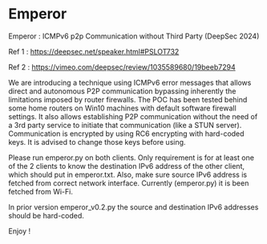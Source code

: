 # Emperor

Emperor : ICMPv6 p2p Communication without Third Party (DeepSec 2024)

Ref 1 : https://deepsec.net/speaker.html#PSLOT732

Ref 2 : https://vimeo.com/deepsec/review/1035589680/19beeb7294

We are introducing a technique using ICMPv6 error messages that allows direct and autonomous P2P communication bypassing inherently the limitations imposed by router firewalls. The POC has been tested behind some home routers on Win10 machines with default software firewall settings. It also allows establishing P2P communication without the need of a 3rd party service to initiate that communication (like a STUN server). Communication is encrypted by using RC6 encrypting with hard-coded keys. It is advised to change those keys before using.

Please run emperor.py on both clients. Only requirement is for at least one of the 2 clients to know the destination IPv6 address of the other client, which should put in emperor.txt. Also, make sure source IPv6 address is fetched from correct network interface. Currently (emperor.py) it is been fetched from Wi-Fi.

In prior version emperor_v0.2.py the source and destination IPv6 addresses should be hard-coded.

Enjoy !



